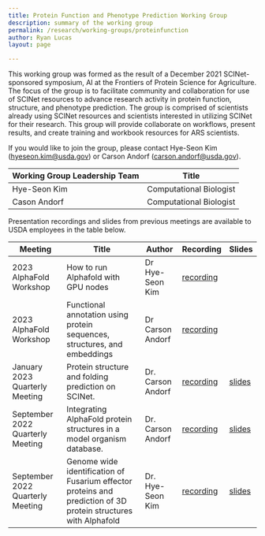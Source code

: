 ```yaml
---
title: Protein Function and Phenotype Prediction Working Group
description: summary of the working group
permalink: /research/working-groups/proteinfunction
author: Ryan Lucas
layout: page

---
```



This working group was formed as the result of a December 2021 SCINet-sponsored symposium, AI at the Frontiers of Protein Science for Agriculture. The focus of the group is to facilitate community and collaboration for use of SCINet resources to advance research activity in protein function, structure, and phenotype prediction.  The group is comprised of scientists already using SCINet resources and scientists interested in utilizing SCINet for their research. This group will provide collaborate on workflows, present results, and create training and workbook resources for ARS scientists.

If you would like to join the group, please contact Hye-Seon Kim ([hyeseon.kim@usda.gov](hyeseon.kim@usda.gov)) or Carson Andorf ([carson.andorf@usda.gov](carson.andorf@usda.gov)).

**Working Group Leadership Team** | **Title** 
---|---
Hye-Seon Kim | Computational Biologist 
Cason Andorf | Computational Biologist

Presentation recordings and slides from previous meetings are available to USDA employees in the table below.

**Meeting** | **Title** | **Author** | **Recording** | **Slides**
---|---|---|---|---
2023 AlphaFold Workshop | How to run Alphafold with GPU nodes | Dr Hye-Seon Kim | [recording](https://web.microsoftstream.com/video/62b2fb71-1d93-400d-9a57-efc757e436b4) | 
2023 AlphaFold Workshop | Functional annotation using protein sequences, structures, and embeddings | Dr Carson Andorf | [recording](https://web.microsoftstream.com/video/f8f2d9b3-7f28-4c7d-b8c3-3c1fd2bdfd21) |
January 2023 Quarterly Meeting | Protein structure and folding prediction on SCINet. | Dr. Carson Andorf | [recording](https://usdagcc.sharepoint.com/:v:/s/REE-ARS-SCINetProteinScienceWG/EdB0tKnLNeFPgDEN1ib6uWIBNAPB_SLxp_wCtGKLa2omkQ?e=MlZiVp) | [slides](https://usdagcc.sharepoint.com/:b:/r/sites/REE-ARS-SCINetProteinScienceWG/Shared%20Documents/Presentations/Protein_presentation_PSGroup_version2.pdf?csf=1&web=1&e=n80Yh0)
September 2022 Quarterly Meeting | Integrating AlphaFold protein structures in a model organism database. | Dr. Carson Andorf | [recording](https://usdagcc.sharepoint.com/:v:/s/REE-ARS-SCINetProteinScienceWG/EZYiRS633BFOqjPoezf27kgBfXfkzRHLnEd14FkQU2UmGw?e=fQZXbE) | [slides](https://usdagcc.sharepoint.com/:b:/r/sites/REE-ARS-SCINetProteinScienceWG/Shared%20Documents/Presentations/Andorf_USDA_presentation_PSGroup.pdf?csf=1&web=1&e=jh8q1h)
September 2022 Quarterly Meeting | Genome wide identification of Fusarium effector proteins and prediction of 3D protein structures with Alphafold | Dr. Hye-Seon Kim | [recording](https://usdagcc.sharepoint.com/:v:/s/REE-ARS-SCINetProteinScienceWG/EQNhlQmzeeNLp89a_oUFb1QBDkT5ri_AeEw-pukrcMxrdQ?e=6kBLCb) | [slides](https://usdagcc.sharepoint.com/:b:/r/sites/REE-ARS-SCINetProteinScienceWG/Shared%20Documents/Presentations/Alphafold_HyeSeon_Kim_USDA_Final.pdf?csf=1&web=1&e=0fnrSo)
